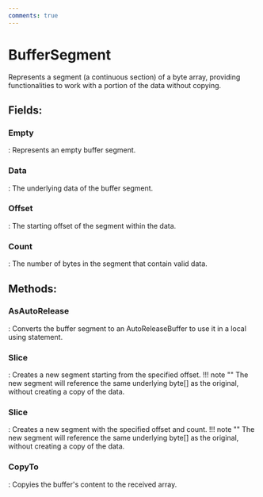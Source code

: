```yaml
---
comments: true
---
```

# BufferSegment

Represents a segment (a continuous section) of a byte array, providing functionalities to  work with a portion of the data without copying. 

## **Fields**:
### **Empty**
: Represents an empty buffer segment. 
### **Data**
: The underlying data of the buffer segment. 
### **Offset**
: The starting offset of the segment within the data. 
### **Count**
: The number of bytes in the segment that contain valid data. 
## **Methods**:

### **AsAutoRelease**
: Converts the buffer segment to an AutoReleaseBuffer to use it in a local using statement. 

### **Slice**
: Creates a new segment starting from the specified offset. 
	!!! note ""
		The new segment will reference the same underlying byte[] as the original, without creating a copy of the data.


### **Slice**
: Creates a new segment with the specified offset and count. 
	!!! note ""
		The new segment will reference the same underlying byte[] as the original, without creating a copy of the data.


### **CopyTo**
: Copyies the buffer's content to the received array. 